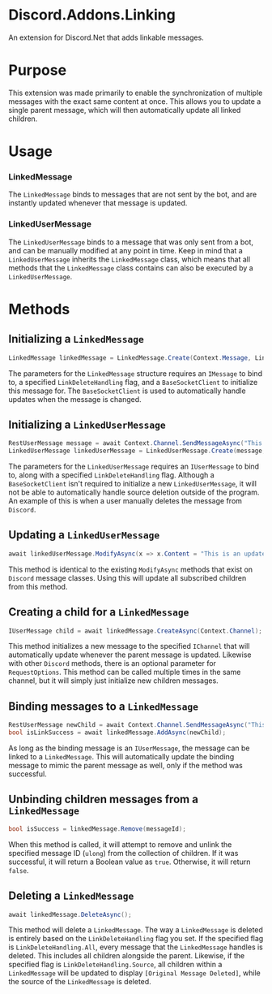 # Discord.Addons.Linking
An extension for Discord.Net that adds linkable messages.

# Purpose
This extension was made primarily to enable the synchronization of multiple messages with the exact same content at once. This allows you to update a single parent message, which will then automatically update all linked children.

# Usage

### LinkedMessage
The `LinkedMessage` binds to messages that are not sent by the bot, and are instantly updated whenever that message is updated.

### LinkedUserMessage
The `LinkedUserMessage` binds to a message that was only sent from a bot, and can be manually modified at any point in time. Keep in mind that a `LinkedUserMessage` inherits the `LinkedMessage` class, which means that all methods that the `LinkedMessage` class contains can also be executed by a `LinkedUserMessage`.

# Methods

## Initializing a `LinkedMessage`
```cs
LinkedMessage linkedMessage = LinkedMessage.Create(Context.Message, LinkDeleteHandling.Source, Context.Client);
```
The parameters for the `LinkedMessage` structure requires an `IMessage` to bind to, a specified `LinkDeleteHandling` flag, and a `BaseSocketClient` to initialize this message for. The `BaseSocketClient` is used to automatically handle updates when the message is changed.

## Initializing a `LinkedUserMessage`
```cs
RestUserMessage message = await Context.Channel.SendMessageAsync("This is a test.");
LinkedUserMessage linkedUserMessage = LinkedUserMessage.Create(message, LinkDeleteHandling.Source);
```
The parameters for the `LinkedUserMessage` requires an `IUserMessage` to bind to, along with a specified `LinkDeleteHandling` flag. Although a `BaseSocketClient` isn't required to initialize a new `LinkedUserMessage`, it will not be able to automatically handle source deletion outside of the program. An example of this is when a user manually deletes the message from `Discord`.

## Updating a `LinkedUserMessage`
```cs
await linkedUserMessage.ModifyAsync(x => x.Content = "This is an updated message.");
```
This method is identical to the existing `ModifyAsync` methods that exist on `Discord` message classes. Using this will update all subscribed children from this method.

## Creating a child for a `LinkedMessage`
```cs
IUserMessage child = await linkedMessage.CreateAsync(Context.Channel);
```
This method initializes a new message to the specified `IChannel` that will automatically update whenever the parent message is updated. Likewise with other `Discord` methods, there is an optional parameter for `RequestOptions`. This method can be called multiple times in the same channel, but it will simply just initialize new children messages.

## Binding messages to a `LinkedMessage`
```cs
RestUserMessage newChild = await Context.Channel.SendMessageAsync("This is a message.");
bool isLinkSuccess = await linkedMessage.AddAsync(newChild);
```
As long as the binding message is an `IUserMessage`, the message can be linked to a `LinkedMessage`. This will automatically update the binding message to mimic the parent message as well, only if the method was successful.

## Unbinding children messages from a `LinkedMessage`
```cs
bool isSuccess = linkedMessage.Remove(messageId);
```
When this method is called, it will attempt to remove and unlink the specified message ID (`ulong`) from the collection of children. If it was successful, it will return a Boolean value as `true`. Otherwise, it will return `false`.

## Deleting a `LinkedMessage`
```cs
await linkedMessage.DeleteAsync();
```
This method will delete a `LinkedMessage`. The way a `LinkedMessage` is deleted is entirely based on the `LinkDeleteHandling` flag you set. If the specified flag is `LinkDeleteHandling.All`, every message that the `LinkedMessage` handles is deleted. This includes all children alongside the parent. Likewise, if the specified flag is `LinkDeleteHandling.Source`, all children within a `LinkedMessage` will be updated to display `[Original Message Deleted]`, while the source of the `LinkedMessage` is deleted.
